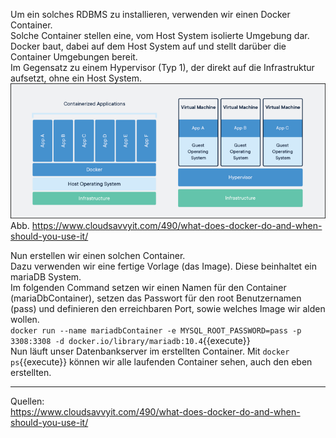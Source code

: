 Um ein solches RDBMS zu installieren, verwenden wir einen Docker Container.  
Solche Container stellen eine, vom Host System isolierte Umgebung dar. Docker baut, dabei auf dem Host System auf und stellt darüber die Container Umgebungen bereit.  
Im Gegensatz zu einem Hypervisor (Typ 1), der direkt auf die Infrastruktur aufsetzt, ohne ein Host System.  
![Docker Container](https://raw.githubusercontent.com/mhh008/katacoda-scenarios/main/assets/docker.png)
Abb. https://www.cloudsavvyit.com/490/what-does-docker-do-and-when-should-you-use-it/  
  
Nun erstellen wir einen solchen Container.  
Dazu verwenden wir eine fertige Vorlage (das Image). Diese beinhaltet ein mariaDB System.  
Im folgenden Command setzen wir einen Namen für den Container (mariaDbContainer), setzen das Passwort für den root Benutzernamen (pass) und definieren den erreichbaren Port, sowie welches Image wir alden wollen.  
`docker run --name mariadbContainer -e MYSQL_ROOT_PASSWORD=pass -p 3308:3308 -d docker.io/library/mariadb:10.4`{{execute}}  
Nun läuft unser Datenbankserver im erstellten Container. Mit `docker ps`{{execute}} können wir alle laufenden Container sehen, auch den eben erstellten.  
  
---
Quellen:  
https://www.cloudsavvyit.com/490/what-does-docker-do-and-when-should-you-use-it/
